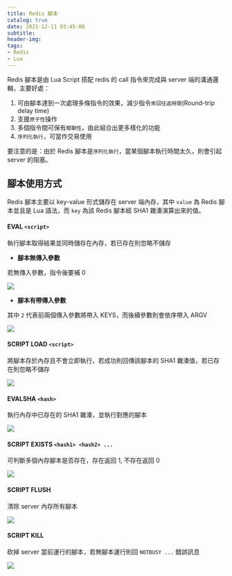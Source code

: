 ```yaml
---
title: Redis 腳本
catalog: true
date: 2021-12-11 03:45:00
subtitle:
header-img:
tags:
- Redis
- Lua
---
```

Redis 腳本是由 Lua Script 搭配 redis 的 call 指令來完成與 server 端的溝通邏輯，主要好處：
1. 可由腳本達到一次處理多條指令的效果，減少指令`來回往返時間`(Round-trip delay time)
2. 支援`原子性`操作
3. 多個指令間可保有`關聯性`，由此組合出更多樣化的功能
4. `序列化執行`，可當作交易使用

要注意的是：由於 Redis 腳本是`序列化執行`，當某個腳本執行時間太久，則會引起 server 的阻塞。

## 腳本使用方式

Redis 腳本主要以 key-value 形式儲存在 server 端內存，其中 `value` 為 Redis 腳本並且是 Lua 語法，而 `key` 為該 Redis 腳本經 SHA1 雜湊演算出來的值。

#### EVAL `<script>`

執行腳本取得結果並同時儲存在內存，若已存在則忽略不儲存

* **腳本無傳入參數**

若無傳入參數，指令後要補 0

![](https://i.imgur.com/3PaGPZH.png)

* **腳本有帶傳入參數**

其中 `2` 代表前兩個傳入參數將帶入 KEYS，而後續參數則會依序帶入 ARGV

![](https://i.imgur.com/4Jbx52O.png)

#### SCRIPT LOAD `<script>`

將腳本存於內存且不會立即執行，若成功則回傳該腳本的 SHA1 雜湊值，若已存在則忽略不儲存

![](https://i.imgur.com/gPG4LfA.png)

#### EVALSHA `<hash>`

執行內存中已存在的 SHA1 雜湊，並執行對應的腳本

![](https://i.imgur.com/CfT7PVM.png)


#### SCRIPT EXISTS `<hash1> <hash2> ...`

可判斷多個內存腳本是否存在，存在返回 1, 不存在返回 0

![](https://i.imgur.com/05XKz3P.png)

#### SCRIPT FLUSH

清除 server 內存所有腳本

![](https://i.imgur.com/Y1RzzX3.png)



#### SCRIPT KILL

砍掉 server 當前運行的腳本，若無腳本運行則回 `NOTBUSY ...` 錯誤訊息

![](https://i.imgur.com/LmLDXkz.png)